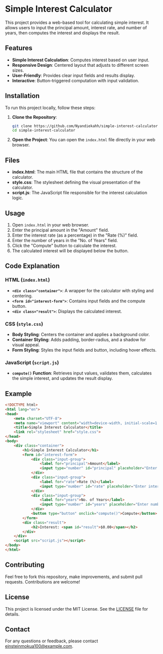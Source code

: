 # Simple Interest Calculator

This project provides a web-based tool for calculating simple interest. It allows users to input the principal amount, interest rate, and number of years, then computes the interest and displays the result.

## Features

- **Simple Interest Calculation**: Computes interest based on user input.
- **Responsive Design**: Centered layout that adjusts to different screen sizes.
- **User-Friendly**: Provides clear input fields and results display.
- **Interactive**: Button-triggered computation with input validation.

## Installation

To run this project locally, follow these steps:

1. **Clone the Repository**:
   ```bash
   git clone https://github.com/Nyandiekahh/simple-interest-calculator.git
   cd simple-interest-calculator
   ```

2. **Open the Project**:
   You can open the `index.html` file directly in your web browser.

## Files

- **index.html**: The main HTML file that contains the structure of the calculator.
- **style.css**: The stylesheet defining the visual presentation of the calculator.
- **script.js**: The JavaScript file responsible for the interest calculation logic.

## Usage

1. Open `index.html` in your web browser.
2. Enter the principal amount in the "Amount" field.
3. Enter the interest rate (as a percentage) in the "Rate (%)" field.
4. Enter the number of years in the "No. of Years" field.
5. Click the "Compute" button to calculate the interest.
6. The calculated interest will be displayed below the button.

## Code Explanation

### HTML (`index.html`)

- **`<div class="container">`**: A wrapper for the calculator with styling and centering.
- **`<form id="interest-form">`**: Contains input fields and the compute button.
- **`<div class="result">`**: Displays the calculated interest.

### CSS (`style.css`)

- **Body Styling**: Centers the container and applies a background color.
- **Container Styling**: Adds padding, border-radius, and a shadow for visual appeal.
- **Form Styling**: Styles the input fields and button, including hover effects.

### JavaScript (`script.js`)

- **`compute()` Function**: Retrieves input values, validates them, calculates the simple interest, and updates the result display.

## Example

```html
<!DOCTYPE html>
<html lang="en">
<head>
    <meta charset="UTF-8">
    <meta name="viewport" content="width=device-width, initial-scale=1.0">
    <title>Simple Interest Calculator</title>
    <link rel="stylesheet" href="style.css">
</head>
<body>
    <div class="container">
        <h1>Simple Interest Calculator</h1>
        <form id="interest-form">
            <div class="input-group">
                <label for="principal">Amount</label>
                <input type="number" id="principal" placeholder="Enter principal amount">
            </div>
            <div class="input-group">
                <label for="rate">Rate (%)</label>
                <input type="number" id="rate" placeholder="Enter interest rate">
            </div>
            <div class="input-group">
                <label for="years">No. of Years</label>
                <input type="number" id="years" placeholder="Enter number of years">
            </div>
            <button type="button" onclick="compute()">Compute</button>
        </form>
        <div class="result">
            <h2>Interest: <span id="result">$0.00</span></h2>
        </div>
    </div>
    <script src="script.js"></script>
</body>
</html>
```

## Contributing

Feel free to fork this repository, make improvements, and submit pull requests. Contributions are welcome!

## License

This project is licensed under the MIT License. See the [LICENSE](LICENSE) file for details.

## Contact

For any questions or feedback, please contact [einsteinmokua100@example.com](mailto:your-email@example.com).